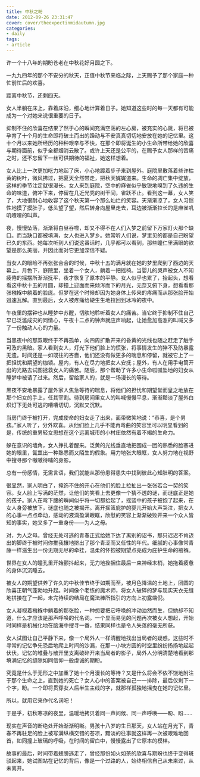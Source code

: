 ```yaml
---
title: 中秋之盼
date: 2012-09-26 23:31:47
cover: cover/theexpectinmidautumn.jpg
categories:
- daily
tags:
- article
---
```

许一个十八年的期盼苍老在中秋花好月圆之下。

一九九四年的那个不安分的秋天，正值中秋节来临之际，上天赐予了那个家庭一种忙前忙后的欢喜。

距离中秋节，还剩四天。

<!-- more -->

女人半躺在床上，靠着床沿，细心地计算着日子。她知道这些时的每一天都有可能成为一个对她来说很重要的日子。

抑制不住的欣喜在结果了然于心的瞬间充满空荡的左心房，被充实的心跳，将已被孕育了十个月的生命即将破土而出的躁动与不安真真切切地安放在她的记忆里。这十个月以来她所经历的种种艰辛与不快，在那个即将诞生的小生命所带给她的欣喜与期待面前，似乎全都烟消云散了。或许上天还是公平的，在赐予女人那样的苦痛之时，还不忘留下一丝可供期待的福祉，她这样想着。

女人比上一次更加吃力地起了床，小心地踱着步子来到屋外。庭院里散落着些许枯黄的树叶，微风拂过，把夏天全然带走，把秋天娓娓道来。生命的凋亡集中绽放，这样的季节注定就很漫长。女人来到庭院，空中的麻雀似乎敏锐地嗅到了久违的生命的味道，俯冲下来，停留在几近光秃的树干间，雀跃不止。看到这一幕，女人笑了，大地很耐心地收容了这个秋天第一个那么灿烂的笑容。天渐渐凉了，女人习惯性地摸了摸肚子，低头望了望，然后转身向屋里走去，耳边被渐渐拉长的是麻雀叽叽喳喳的叫声。

夜，慢慢坠落，渐渐将白昼吞噬，却又不得不在人们入梦之前留下万家灯火那个缺口。而当缺口都被填满，女人也进入梦乡。她常听人们说，梦里见的都是自己盼望已久的东西。她每次听到人们说这番话时，几乎都可以看到，那些瞳仁里满眼的欲望是那么美丽，并因此而对它更加深信不疑。

当女人的眼睑不再张张合合的时候，中秋十五的满月就在她的梦里爬到了西边的天幕上。月色下，庭院里，坐着一个女人，躺着一把摇椅。当婴儿的哭声被女人不知疲倦的摇摆所渐渐抚平，夜才恢复了原本的平静。女人似乎也累了，抬起头，想看看这中秋十五的月圆，却撞上迎面而来倾泻而下的月光，无奈又俯下身，想看看那张襁褓中躺着的脸庞。但梦在这个时候却因为她身体上传来的疼痛而从那张脸开始迅速瓦解。直到最后，女人被疼痛给硬生生地拉回到冰冷的夜中。

午夜里的摆钟也从睡梦中苏醒，切肤地聆听着女人的痛苦。当它终于抑制不住自己早已泛滥成灾的同情心，午夜十二点的钟声就应声响起，让她愈加高涨的叫喊又多了一份触动人心的力量。

当黑夜中的那双眼终于不再孤单，向四周扩散开来的昏黄的光线也随之赶走了触手可及的黑暗。家人看到女人，灯光下他们脸上的慌张，将事情发生的猝不及防暴露无遗。时间还是一如既往的吝啬，他们还没有做更多的喘息和停留，就被它上了一把担忧和期望的枷锁。屋内，有人在尽力地把女人安抚；屋外，有人在用手电筒开出的光路去试图拯救女人的痛苦。随后，那个帮助了许多小生命呱呱坠地的妇女从睡梦中被请了过来。然后，留给家人的，就是一场漫长的等待。

黑夜不安地暴露了屋外家人焦急等待的喘息，将他们的担忧和期望堂而皇之地放在那个妇女的手上，任其宰割。待到房间里女人的叫喊慢慢平息，渐渐黯淡了屋外白炽灯下无处可逃的嘈嘈切切，沉默又沉默。

当房门终于被打开，完成使命的妇女走了出来，面带微笑地说：“恭喜，是个男孩。”家人听了，分外欢喜。从他们脸上几乎不能再弯曲的笑容里可以明显看到的是，传统的重男轻女思想在这个远离城市的小村庄依然有着不竭的生命力。

躲在意识的墙角，女人挣扎着醒来。泛黄的光线垂直地把围成一团的熟悉的脸塞进她的眼里，氤氲出一种熟悉而又陌生的假象。用力地张大眼眶，女人努力地在视野中搜寻那个嗷嗷待哺的身影。

总有一份感情，无需言语，我们就能从那份患得患失中找到彼此心知肚明的答案。

很显然，家人明白了，掩饰不住的开心在他们的脸上拉扯出一张张若合一契的笑容。女人脸上写满的茫然，让他们的笑看上去更像一个猜不透的谜，而谜底正是她的孩子。家人在弯下腰的瞬间似乎将一切都拾起了，摇篮中的孩子被抱了起来，在女人身旁被放下，谜底也随之被揭开。离开摇篮庇护的婴儿开始大声哭泣，把女人的心事一点点牵动，感动的液滴盈满眼眶，欣慰的笑容上渐渐破败开来一个众人皆知的事实，她又多了一重身份——为人之母。

对，为人之母。曾经无处可逃的青春正式给她下达了离别的诏书，那只迟迟不肯迈出的脚终于被时间你推我攘地挤出了那个青涩而又任性的年代。细腻的心事像常青藤一样滋生出一份无期无尽的牵挂，温柔的怀抱被期望点亮成为庇护生命的襁褓。

世界在女人的瞳孔里开始颤抖起来，无力地拴捆住最后一束神经末梢，她拖着疲惫的身体沉沉睡去。

被女人的期望供养了许久的中秋佳节终于如期而至，被月色降温的土地上，团圆的欣喜正朝气蓬勃地升起。时间像个老练的魔术师，将女人破碎的梦与现实天衣无缝地拼接在了一起，未完待续的结局在魔法棒所指引的方向上初露端倪。

女人凝视着襁褓中躺着的那张脸，一种想要把它呼唤的冲动油然而生，但她却不知道，什么才应该是那声呼唤的代名词。一个显而易见的问题再次被女人想起，开始时同样是机械化地在脑海中搜寻一番，结果同样也是令人失落的毫无所获。

女人试图让自己平静下来，像一个局外人一样清醒地找出当局者的疑惑。这些时不寻常的记忆争先恐后地爬上时间的沙漏，在那一小块方圆的时空里纷纷扬扬地起起伏伏。记忆的堆叠与散开里支离破碎开来当局者的影子，局外人分明清楚地看到那填满记忆的缝隙如同信仰一般虔诚的期盼。

究竟是什么于无形之中加重了她十个月漫长的等待？又是什么将会不依不饶地附注于那个生命之上，直到她的死亡？女人心中的答案被自己一一排除，最后仅剩下一个字，盼。一个即将贯穿女人后半生主线的字，就那样孤独地摇曳在她的记忆里。

所以，就用它来作代名词吧！

于是乎，初秋寒凉的夜里，温暖地拷贝着同一声问候、同一声呼唤——盼、盼......

现实在声音的断绝处开始渐渐明晰。男孩十八岁的生日那天，女人站在月光下，青春不再驻足的脸上被写满纵横交错的苍凉，黯淡的往事就这样再一次被艰难地回首，如同撞上玻璃的呼吸，在时间的留白中，慢慢露出了它原本的模样。

故事的最后，时间带着翅膀逃走了，曾经那份如火如荼的欣喜与期盼也终于变得斑驳起来，她试图站在记忆的背后，像是一个过路的人，始终相信自己从未来过，从未离开。

<audio src="http://music.163.com/song/media/outer/url?id=32455238.mp3" poster="http://p1.music.126.net/Z5gJSRbLn-HnQjZ7xY9UWw==/109951162827030429.jpg?param=130y130" name="远山" author="末小皮" loop autoplay>
</audio>